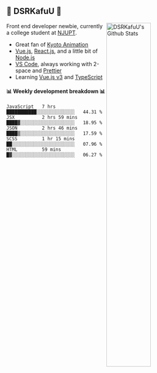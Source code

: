 ## 🍥 DSRKafuU 🍥

<img align="right" alt="DSRKafuU's Github Stats" width="48%" src="https://github-readme-stats.vercel.app/api?username=dsrkafuu&count_private=true&show_icons=true&title_color=7793cc&icon_color=7793cc&text_color=595858&bg_color=ffffff" />

Front end developer newbie, currently a college student at [NJUPT](https://www.njupt.edu.cn).

- Great fan of [Kyoto Animation](https://www.kyotoanimation.co.jp)
- [Vue.js](https://vuejs.org), [React.js](https://reactjs.org), and a little bit of [Node.js](https://nodejs.org)
- [VS Code](https://code.visualstudio.com), always working with 2-space and [Prettier](https://prettier.io)
- Learning [Vue.js v3](https://v3.vuejs.org) and [TypeScript](https://www.typescriptlang.org)

#### :bar_chart: Weekly development breakdown :bar_chart:

<!--START_SECTION:waka-->
```text
JavaScript   7 hrs           ███████████░░░░░░░░░░░░░░   44.31 % 
JSX          2 hrs 59 mins   ████▓░░░░░░░░░░░░░░░░░░░░   18.95 % 
JSON         2 hrs 46 mins   ████▒░░░░░░░░░░░░░░░░░░░░   17.59 % 
SCSS         1 hr 15 mins    ██░░░░░░░░░░░░░░░░░░░░░░░   07.96 % 
HTML         59 mins         █▓░░░░░░░░░░░░░░░░░░░░░░░   06.27 % 
```
<!--END_SECTION:waka-->
